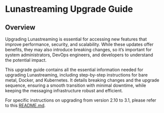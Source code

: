 <!--

    Licensed to the Apache Software Foundation (ASF) under one
    or more contributor license agreements.  See the NOTICE file
    distributed with this work for additional information
    regarding copyright ownership.  The ASF licenses this file
    to you under the Apache License, Version 2.0 (the
    "License"); you may not use this file except in compliance
    with the License.  You may obtain a copy of the License at

      http://www.apache.org/licenses/LICENSE-2.0

    Unless required by applicable law or agreed to in writing,
    software distributed under the License is distributed on an
    "AS IS" BASIS, WITHOUT WARRANTIES OR CONDITIONS OF ANY
    KIND, either express or implied.  See the License for the
    specific language governing permissions and limitations
    under the License.

-->

# Lunastreaming Upgrade Guide

## Overview

Upgrading Lunastreaming is essential for accessing new features that improve performance, security, and scalability. While these updates offer benefits, they may also introduce breaking changes, so it’s important for system administrators, DevOps engineers, and developers to understand the potential impact.

This upgrade guide contains all the essential information needed for upgrading Lunastreaming, including step-by-step instructions for bare metal, Docker, and Kubernetes. It details breaking changes and the upgrade sequence, ensuring a smooth transition with minimal downtime, while keeping the messaging infrastructure robust and efficient.

For specific instructions on upgrading from version 2.10 to 3.1, please refer to this [README.md](upgrade-210-to-31/README.md).